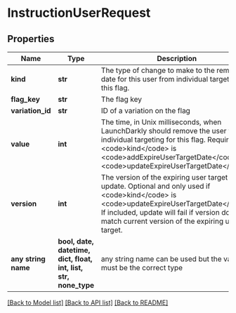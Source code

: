 # InstructionUserRequest


## Properties
Name | Type | Description | Notes
------------ | ------------- | ------------- | -------------
**kind** | **str** | The type of change to make to the removal date for this user from individual targeting for this flag. | 
**flag_key** | **str** | The flag key | 
**variation_id** | **str** | ID of a variation on the flag | 
**value** | **int** | The time, in Unix milliseconds, when LaunchDarkly should remove the user from individual targeting for this flag. Required if &lt;code&gt;kind&lt;/code&gt; is &lt;code&gt;addExpireUserTargetDate&lt;/code&gt; or &lt;code&gt;updateExpireUserTargetDate&lt;/code&gt;. | [optional] 
**version** | **int** | The version of the expiring user target to update. Optional and only used if &lt;code&gt;kind&lt;/code&gt; is &lt;code&gt;updateExpireUserTargetDate&lt;/code&gt;. If included, update will fail if version doesn&#39;t match current version of the expiring user target. | [optional] 
**any string name** | **bool, date, datetime, dict, float, int, list, str, none_type** | any string name can be used but the value must be the correct type | [optional]

[[Back to Model list]](../README.md#documentation-for-models) [[Back to API list]](../README.md#documentation-for-api-endpoints) [[Back to README]](../README.md)


